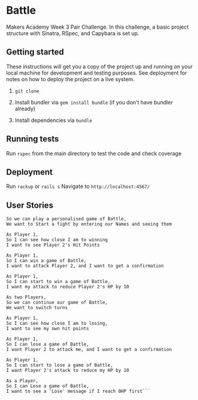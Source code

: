 # Battle

Makers Academy Week 3 Pair Challenge. In this challenge, a basic project structure with Sinatra, RSpec, and Capybara is set up.
## Getting started

These instructions will get you a copy of the project up and running on your local machine for development and testing purposes. See deployment for notes on how to deploy the project on a live system.


1) `git clone `

2) Install bundler via `gem install bundle` (if you don't have bundler already)

4) Install dependencies via `bundle`

## Running tests

Run `rspec` from the main directory to test the code and check coverage

## Deployment

Run `rackup` or `rails s`
Navigate to `http://localhost:4567/`


## User Stories

```As two Players,
So we can play a personalised game of Battle,
We want to Start a fight by entering our Names and seeing them

As Player 1,
So I can see how close I am to winning
I want to see Player 2's Hit Points

As Player 1,
So I can win a game of Battle,
I want to attack Player 2, and I want to get a confirmation

As Player 1,
So I can start to win a game of Battle,
I want my attack to reduce Player 2's HP by 10

As two Players,
So we can continue our game of Battle,
We want to switch turns

As Player 1,
So I can see how close I am to losing,
I want to see my own hit points

As Player 1,
So I can lose a game of Battle,
I want Player 2 to attack me, and I want to get a confirmation

As Player 1,
So I can start to lose a game of Battle,
I want Player 2's attack to reduce my HP by 10

As a Player,
So I can Lose a game of Battle,
I want to see a 'Lose' message if I reach 0HP first```


